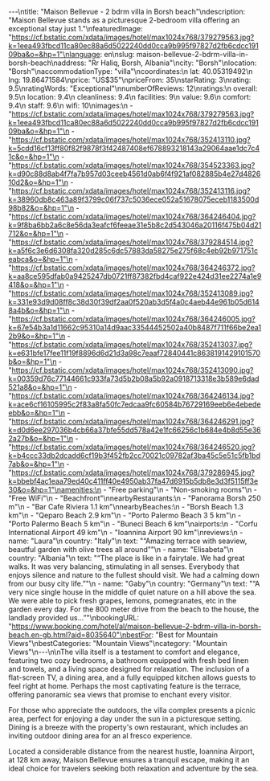 ---\ntitle: "Maison Bellevue - 2 bdrm villa in Borsh beach"\ndescription: "Maison Bellevue stands as a picturesque 2-bedroom villa offering an exceptional stay just 1."\nfeaturedImage: "https://cf.bstatic.com/xdata/images/hotel/max1024x768/379279563.jpg?k=1eea493fbcd11ca80ec88a6d5022240dd0cca9b995f97827d2fb6cdcc19109ba&o=&hp=1"\nlanguage: en\nslug: maison-bellevue-2-bdrm-villa-in-borsh-beach\naddress: "Rr Haliq, Borsh, Albania"\ncity: "Borsh"\nlocation: "Borsh"\naccommodationType: "villa"\ncoordinates:\n  lat: 40.05319492\n  lng: 19.86471584\nprice: "US$35"\npriceFrom: 35\nstarRating: 3\nrating: 9.5\nratingWords: "Exceptional"\nnumberOfReviews: 12\nratings:\n  overall: 9.5\n  location: 9.4\n  cleanliness: 9.4\n  facilities: 9\n  value: 9.6\n  comfort: 9.4\n  staff: 9.6\n  wifi: 10\nimages:\n  - "https://cf.bstatic.com/xdata/images/hotel/max1024x768/379279563.jpg?k=1eea493fbcd11ca80ec88a6d5022240dd0cca9b995f97827d2fb6cdcc19109ba&o=&hp=1"\n  - "https://cf.bstatic.com/xdata/images/hotel/max1024x768/352413110.jpg?k=5cdd16cf13ff80f82f9878f3f42487408ef678893218143a29064aae1dc7c41c&o=&hp=1"\n  - "https://cf.bstatic.com/xdata/images/hotel/max1024x768/354523363.jpg?k=d90c88d8ab4f7fa7b957d03ceeb4561d0ab6f4f921af082885b4e27d482610d2&o=&hp=1"\n  - "https://cf.bstatic.com/xdata/images/hotel/max1024x768/352413116.jpg?k=38960db8c463a89f3799c06f737c5036ece052a51678075eceb1183500d98b82&o=&hp=1"\n  - "https://cf.bstatic.com/xdata/images/hotel/max1024x768/364246404.jpg?k=9f8ba6bb2a6c8e56da3eafcf6feeae31e5b8c2d543046a20116f475b04d21712&o=&hp=1"\n  - "https://cf.bstatic.com/xdata/images/hotel/max1024x768/379284514.jpg?k=a5f6c3e6d6308fa320d285c6dc57883da58275e275f68c4eb92b971751ceabca&o=&hp=1"\n  - "https://cf.bstatic.com/xdata/images/hotel/max1024x768/364246372.jpg?k=aa8ce595dfab0a9425247db0721ff87382fbd4caf922e424d31ee2274a1e9418&o=&hp=1"\n  - "https://cf.bstatic.com/xdata/images/hotel/max1024x768/352413089.jpg?k=331e93d9d08ff8c38d30f39df2aa0f520ab3d5f4a0c4aeb44e961b05d6148a4b&o=&hp=1"\n  - "https://cf.bstatic.com/xdata/images/hotel/max1024x768/364246005.jpg?k=67e54b3a1d11662c95310a14d9aac33544452502a40b8487f711f66be2ea12b9&o=&hp=1"\n  - "https://cf.bstatic.com/xdata/images/hotel/max1024x768/352413037.jpg?k=e631bfe17fee11f19f8896d6d21d3a98c7eaaf72840441c8638191429101570b&o=&hp=1"\n  - "https://cf.bstatic.com/xdata/images/hotel/max1024x768/352413090.jpg?k=00359d76c77144661c933fa73d5b2b08a5b92a0918713318e3b589e6dad521a8&o=&hp=1"\n  - "https://cf.bstatic.com/xdata/images/hotel/max1024x768/364246134.jpg?k=ace6cf16105995c2f83a8fa50fc7edcaa9fc60584b76729169eeb6e4ebedeebb&o=&hp=1"\n  - "https://cf.bstatic.com/xdata/images/hotel/max1024x768/364246291.jpg?k=d0d6ee297036b4cb66a37bfe55dd578a42e1fc66256c1b684e4b8d55e362a27b&o=&hp=1"\n  - "https://cf.bstatic.com/xdata/images/hotel/max1024x768/364246520.jpg?k=b4ccc33db2dcadd6cf19b3f452fb2cc70021c09782af3ba45c5e51c5fb1bd7ab&o=&hp=1"\n  - "https://cf.bstatic.com/xdata/images/hotel/max1024x768/379286945.jpg?k=bbebf4ac1eaa79ed40c411ff40e4950ab37fa47d6915b5db8e3d3f5115ff3e30&o=&hp=1"\namenities:\n  - "Free parking"\n  - "Non-smoking rooms"\n  - "Free WiFi"\n  - "Beachfront"\nnearbyRestaurants:\n  - "Panorama Borsh 250 m"\n  - "Bar Cafe Riviera 1.1 km"\nnearbyBeaches:\n  - "Borsh Beach 1.3 km"\n  - "Qeparo Beach 2.9 km"\n  - "Porto Palermo Beach 3 5 km"\n  - "Porto Palermo Beach 5 km"\n  - "Buneci Beach 6 km"\nairports:\n  - "Corfu International Airport 49 km"\n  - "Ioannina Airport 90 km"\nreviews:\n  - name: "Laura"\n    country: "Italy"\n    text: "“Amazing terrace with seaview, beautful garden with olive trees all around”"\n  - name: "Elisabeta"\n    country: "Albania"\n    text: "“The place is like in a fairytale. We had great walks. It was very balancing, stimulating in all senses. Everybody that enjoys silence and nature to the fullest should visit. We had a calming down from our busy city life.”"\n  - name: "Gaby"\n    country: "Germany"\n    text: "“A very nice single house in the middle of quiet nature on a hill above the sea. We were able to pick fresh grapes, lemons, pomegranates, etc in the garden every day. For the 800 meter drive from the beach to the house, the landlady provided us...”"\nbookingURL: "https://www.booking.com/hotel/al/maison-bellevue-2-bdrm-villa-in-borsh-beach.en-gb.html?aid=8035640"\nbestFor: "Best for Mountain Views"\nbestCategories: "Mountain Views"\ncategory: "Mountain Views"\n---\n\nThe villa itself is a testament to comfort and elegance, featuring two cozy bedrooms, a bathroom equipped with fresh bed linen and towels, and a living space designed for relaxation. The inclusion of a flat-screen TV, a dining area, and a fully equipped kitchen allows guests to feel right at home. Perhaps the most captivating feature is the terrace, offering panoramic sea views that promise to enchant every visitor.

For those who appreciate the outdoors, the villa complex presents a picnic area, perfect for enjoying a day under the sun in a picturesque setting. Dining is a breeze with the property's own restaurant, which includes an inviting outdoor dining area for an al fresco experience.

Located a considerable distance from the nearest hustle, Ioannina Airport, at 128 km away, Maison Bellevue ensures a tranquil escape, making it an ideal choice for travelers seeking both relaxation and adventure by the sea.